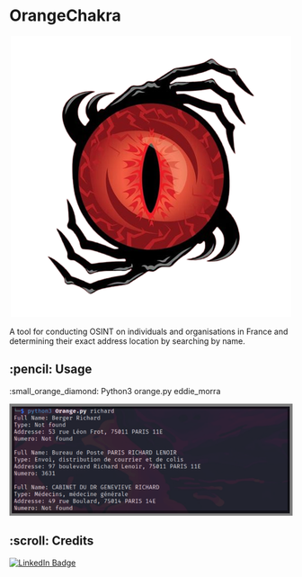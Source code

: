 # OrangeChakra

<p align="center"> 
  <img src="https://raw.githubusercontent.com/Edd13Mora/OrangeChakra/main/b4fcdaa405f7eb8c023e462afdef5704-removebg-preview.png" alt="Pacman Logo" >
</p>
<p>A tool for conducting OSINT on individuals and organisations in France and determining their exact address location by searching by name.</p>

<!-- ABOUT THE PROJECT -->
<h2 id="about-the-project"> :pencil: Usage</h2>

<p align="justify" id="scenario3">  :small_orange_diamond:
  Python3 orange.py eddie_morra</br></p>
 <img src="https://raw.githubusercontent.com/Edd13Mora/OrangeChakra/main/poc.png" alt="Pacman Logo" >
<!-- CREDITS -->
<h2 id="credits"> :scroll: Credits</h2>


[![LinkedIn Badge](https://img.shields.io/badge/LinkedIn-0077B5?style=for-the-badge&logo=linkedin&logoColor=white)](https://www.linkedin.com/in/eddiemora/)
